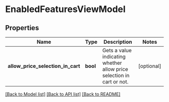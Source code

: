 # EnabledFeaturesViewModel

## Properties
Name | Type | Description | Notes
------------ | ------------- | ------------- | -------------
**allow_price_selection_in_cart** | **bool** | Gets a value indicating whether allow price selection in cart or not. | [optional] 

[[Back to Model list]](../../README.md#documentation-for-models) [[Back to API list]](../../README.md#documentation-for-api-endpoints) [[Back to README]](../../README.md)

